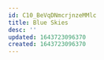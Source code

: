 ```yaml
---
id: C10_BeVqDNmcrjnzeMMlc
title: Blue Skies
desc: ''
updated: 1643723096370
created: 1643723096370
---
```



